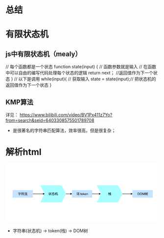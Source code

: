 # 总结
# 有限状态机
## js中有限状态机（mealy）
// 每个函数都是一个状态
function state(input) {
  // 函数参数就是输入
  // 在函数中可以自由的编写代码处理每个状态的逻辑
  return next； //返回值作为下一个状态
}
// 以下是调用
while(input){
  // 获取输入
  state = state(input);// 把状态机的返回值作为下一个状态
}
## KMP算法
详见： https://www.bilibili.com/video/BV1Px411z7Yo?from=search&seid=6403308575501789708
- 是很著名的字符串匹配算法，效率很高，但是很复杂；
# 解析html
![解析html](1.png)
- 字符串(状态机) -> token(栈) -> DOM树